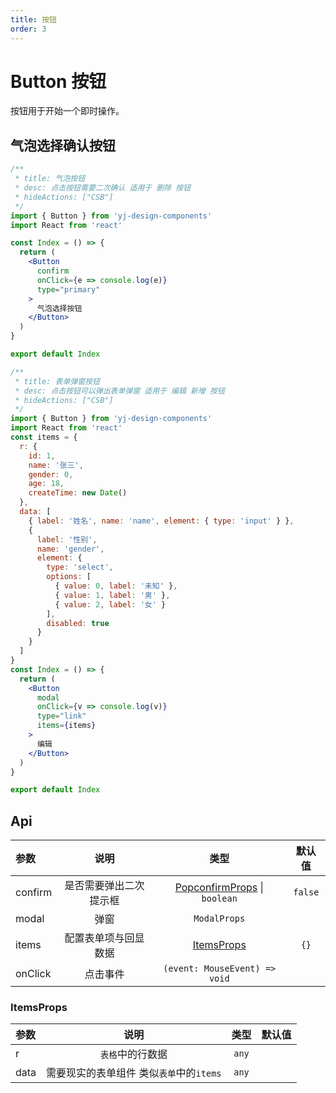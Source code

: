 ```yaml
---
title: 按钮
order: 3
---
```


# Button 按钮

按钮用于开始一个即时操作。

## 气泡选择确认按钮

```jsx
/**
 * title: 气泡按钮
 * desc: 点击按钮需要二次确认 适用于 删除 按钮
 * hideActions: ["CSB"]
 */
import { Button } from 'yj-design-components'
import React from 'react'

const Index = () => {
  return (
    <Button
      confirm
      onClick={e => console.log(e)}
      type="primary"
    >
      气泡选择按钮
    </Button>
  )
}

export default Index
```

```jsx
/**
 * title: 表单弹窗按钮
 * desc: 点击按钮可以弹出表单弹窗 适用于 编辑 新增 按钮
 * hideActions: ["CSB"]
 */
import { Button } from 'yj-design-components'
import React from 'react'
const items = {
  r: {
    id: 1,
    name: '张三',
    gender: 0,
    age: 18,
    createTime: new Date()
  },
  data: [
    { label: '姓名', name: 'name', element: { type: 'input' } },
    {
      label: '性别',
      name: 'gender',
      element: {
        type: 'select',
        options: [
          { value: 0, label: '未知' },
          { value: 1, label: '男' },
          { value: 2, label: '女' }
        ],
        disabled: true
      }
    }
  ]
}
const Index = () => {
  return (
    <Button
      modal
      onClick={v => console.log(v)}
      type="link"
      items={items}
    >
      编辑
    </Button>
  )
}

export default Index
```

## Api

| 参数    |          说明          |                                             类型                                             | 默认值  |
| :------ | :--------------------: | :------------------------------------------------------------------------------------------: | :-----: |
| confirm | 是否需要弹出二次提示框 | [PopconfirmProps](https://ant-design.antgroup.com/components/popconfirm-cn#api) \| `boolean` | `false` |
| modal   |          弹窗          |                                         `ModalProps`                                         |         |
| items   |  配置表单项与回显数据  |                                  [ItemsProps](#ItemsProps)                                   |  `{}`   |
| onClick |        点击事件        |                                `(event: MouseEvent) => void`                                 |         |

<h3 id="ItemsProps">ItemsProps</h3>

| 参数 |                   说明                   | 类型  | 默认值 |
| :--- | :--------------------------------------: | :---: | :----: |
| r    |             `表格`中的行数据             | `any` |        |
| data | 需要现实的表单组件 类似`表单`中的`items` | `any` |        |
